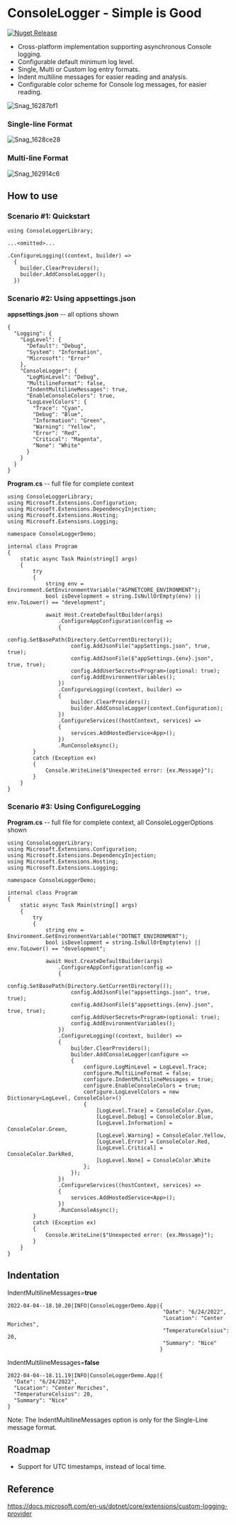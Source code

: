 # ConsoleLogger - Simple is Good
[![Nuget Release](https://img.shields.io/nuget/v/CodeFoxtrot.ConsoleLogger?style=for-the-badge)](https://www.nuget.org/packages/CodeFoxtrot.ConsoleLogger/)

* Cross-platform implementation supporting asynchronous Console logging.
* Configurable default minimum log level.
* Single, Multi or Custom log entry formats.
* Indent multiline messages for easier reading and analysis.
* Configurable color scheme for Console log messages, for easier reading.

![Snag_16287bf1](https://user-images.githubusercontent.com/41308769/177916624-85be1c05-490d-4c6b-90c8-fb77ed04950d.png)

### Single-line Format
![Snag_1628ce28](https://user-images.githubusercontent.com/41308769/177916665-9a8e8447-9833-4aa2-a0d3-9fca1cd46eb0.png)

### Multi-line Format
![Snag_162914c6](https://user-images.githubusercontent.com/41308769/177916695-50500daf-be95-48d6-82ad-b3e183c5f215.png)

## How to use

### Scenario #1: Quickstart
```
using ConsoleLoggerLibrary;

...<omitted>...

.ConfigureLogging((context, builder) =>
  {
    builder.ClearProviders();
    builder.AddConsoleLogger();
  })
```

### Scenario #2: Using appsettings.json
  
**appsettings.json** -- all options shown
```
{
  "Logging": {
    "LogLevel": {
      "Default": "Debug",
      "System": "Information",
      "Microsoft": "Error"
    },
    "ConsoleLogger": {
      "LogMinLevel": "Debug",
      "MultilineFormat": false,
      "IndentMultilineMessages": true,
      "EnableConsoleColors": true,
      "LogLevelColors": {
        "Trace": "Cyan",
        "Debug": "Blue",
        "Information": "Green",
        "Warning": "Yellow",
        "Error": "Red",
        "Critical": "Magenta",
        "None": "White"
      }
    }
  }
}
```
  
**Program.cs** -- full file for complete context
```
using ConsoleLoggerLibrary;
using Microsoft.Extensions.Configuration;
using Microsoft.Extensions.DependencyInjection;
using Microsoft.Extensions.Hosting;
using Microsoft.Extensions.Logging;

namespace ConsoleLoggerDemo;

internal class Program
{
    static async Task Main(string[] args)
    {
        try
        {
            string env = Environment.GetEnvironmentVariable("ASPNETCORE_ENVIRONMENT");
            bool isDevelopment = string.IsNullOrEmpty(env) || env.ToLower() == "development";

            await Host.CreateDefaultBuilder(args)
                .ConfigureAppConfiguration(config =>
                {
                    config.SetBasePath(Directory.GetCurrentDirectory());
                    config.AddJsonFile("appSettings.json", true, true);
                    config.AddJsonFile($"appSettings.{env}.json", true, true);
                    config.AddUserSecrets<Program>(optional: true);
                    config.AddEnvironmentVariables();
                })
                .ConfigureLogging((context, builder) =>
                {
                    builder.ClearProviders();
                    builder.AddConsoleLogger(context.Configuration);
                })
                .ConfigureServices((hostContext, services) =>
                {
                    services.AddHostedService<App>();
                })
                .RunConsoleAsync();
        }
        catch (Exception ex)
        {
            Console.WriteLine($"Unexpected error: {ex.Message}");
        }
    }
}
```
  
### Scenario #3: Using ConfigureLogging
  
**Program.cs**  -- full file for complete context, all ConsoleLoggerOptions shown
```
using ConsoleLoggerLibrary;
using Microsoft.Extensions.Configuration;
using Microsoft.Extensions.DependencyInjection;
using Microsoft.Extensions.Hosting;
using Microsoft.Extensions.Logging;

namespace ConsoleLoggerDemo;

internal class Program
{
    static async Task Main(string[] args)
    {
        try
        {
            string env = Environment.GetEnvironmentVariable("DOTNET_ENVIRONMENT");
            bool isDevelopment = string.IsNullOrEmpty(env) || env.ToLower() == "development";

            await Host.CreateDefaultBuilder(args)
                .ConfigureAppConfiguration(config =>
                {
                    config.SetBasePath(Directory.GetCurrentDirectory());
                    config.AddJsonFile("appsettings.json", true, true);
                    config.AddJsonFile($"appsettings.{env}.json", true, true);
                    config.AddUserSecrets<Program>(optional: true);
                    config.AddEnvironmentVariables();
                })
                .ConfigureLogging((context, builder) =>
                {
                    builder.ClearProviders();
                    builder.AddConsoleLogger(configure =>
                    {
                        configure.LogMinLevel = LogLevel.Trace;
                        configure.MultiLineFormat = false;
                        configure.IndentMultilineMessages = true;
                        configure.EnableConsoleColors = true;
                        configure.LogLevelColors = new Dictionary<LogLevel, ConsoleColor>()
                        {
                            [LogLevel.Trace] = ConsoleColor.Cyan,
                            [LogLevel.Debug] = ConsoleColor.Blue,
                            [LogLevel.Information] = ConsoleColor.Green,
                            [LogLevel.Warning] = ConsoleColor.Yellow,
                            [LogLevel.Error] = ConsoleColor.Red,
                            [LogLevel.Critical] = ConsoleColor.DarkRed,
                            [LogLevel.None] = ConsoleColor.White
                        };
                    });
                })
                .ConfigureServices((hostContext, services) =>
                {
                    services.AddHostedService<App>();
                })
                .RunConsoleAsync();
        }
        catch (Exception ex)
        {
            Console.WriteLine($"Unexpected error: {ex.Message}");
        }
    }
}
```

## Indentation 
IndentMultilineMessages=**true**
```
2022-04-04--18.10.20|INFO|ConsoleLoggerDemo.App|{
                                                 "Date": "6/24/2022",
                                                 "Location": "Center Moriches",
                                                 "TemperatureCelsius": 20,
                                                 "Summary": "Nice"
                                                }
```
  
IndentMultilineMessages=**false**
```
2022-04-04--18.11.19|INFO|ConsoleLoggerDemo.App|{
  "Date": "6/24/2022",
  "Location": "Center Moriches",
  "TemperatureCelsius": 20,
  "Summary": "Nice"
}
```
Note: The IndentMultilineMessages option is only for the Single-Line message format.

## Roadmap
* Support for UTC timestamps, instead of local time.

## Reference
https://docs.microsoft.com/en-us/dotnet/core/extensions/custom-logging-provider

